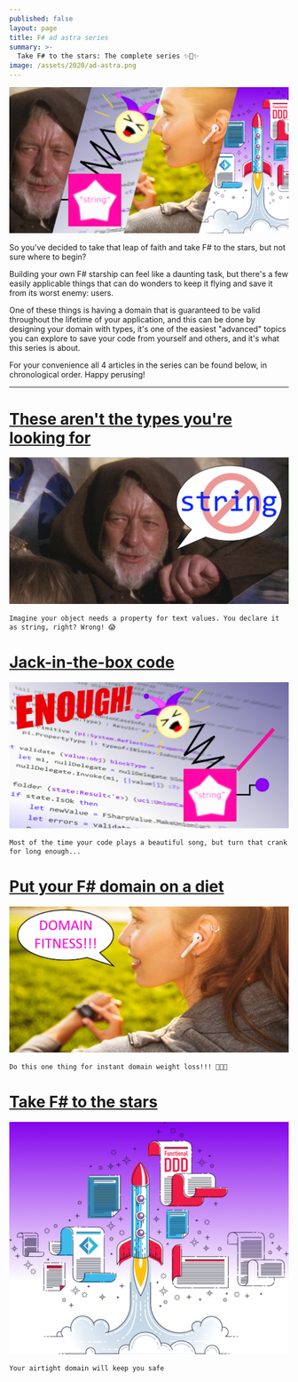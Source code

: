 ```yaml
---
published: false
layout: page
title: F# ad astra series
summary: >-
  Take F# to the stars: The complete series ✨🚀✨
image: /assets/2020/ad-astra.png
---
```


<img src="/assets/2020/ad-astra.png" />

So you've decided to take that leap of faith and take F# to the stars, but not sure where to begin?

Building your own F# starship can feel like a daunting task, but there's a few easily applicable things that can do wonders to keep it flying and save it from its worst enemy: users.

One of these things is having a domain that is guaranteed to be valid throughout the lifetime of your application, and this can be done by designing your domain with types, it's one of the easiest "advanced" topics you can explore to save your code from yourself and others, and it's what this series is about.

For your convenience all 4 articles in the series can be found below, in chronological order. Happy perusing!

<hr />

<div class="posts">

  <div class="post">
    <h1 class="post-title">
      <a href="/fun/2020/03/04/these-arent-the-types/">
        These aren't the types you're looking for
      </a>
    </h1>
    <a href="/fun/2020/03/04/these-arent-the-types/">
      <img src="/assets/2020/not-the-string.png" alt="splash">
    </a>

    Imagine your object needs a property for text values. You declare it as string, right? Wrong! 😱

  </div>

  <div class="post">
    <h1 class="post-title">
      <a href="/fun/2020/04/06/jack-in-the-box-code/">
        Jack-in-the-box code
      </a>
    </h1>
    <a href="/fun/2020/04/06/jack-in-the-box-code/">
      <img src="/assets/2020/jack-in-the-box.png" alt="splash">
    </a>
    
    Most of the time your code plays a beautiful song, but turn that crank for long enough...

  </div>

  <div class="post">  
    <h1 class="post-title">
      <a href="/fun/2020/05/04/domain-fitness/">
        Put your F# domain on a diet
      </a>
    </h1>
    <a href="/fun/2020/05/04/domain-fitness/">
      <img src="/assets/2020/domain-fitness.jpg" alt="splash">
    </a>

    Do this one thing for instant domain weight loss!!! 🤩🤫🤭


  </div>

  <div class="post">
    <h1 class="post-title">
      <a href="/fun/2020/06/30/take-it-to-the-stars/">
        Take F# to the stars
      </a>
    </h1>
    <a href="/fun/2020/06/30/take-it-to-the-stars/">
      <img src="/assets/2020/take-it-to-the-stars.png" alt="splash">
    </a>

    Your airtight domain will keep you safe

  </div>

</div>